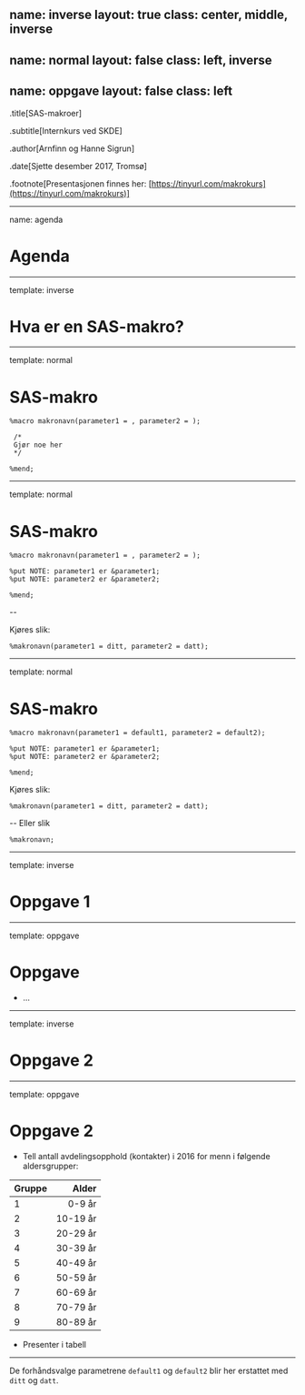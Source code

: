 name: inverse
layout: true
class: center, middle, inverse
---
name: normal
layout: false
class: left, inverse
---
name: oppgave
layout: false
class: left
---

.title[SAS-makroer]

.subtitle[Internkurs ved SKDE]

.author[Arnfinn og Hanne Sigrun]

.date[Sjette desember 2017, Tromsø]

.footnote[Presentasjonen finnes her: [https://tinyurl.com/makrokurs](https://tinyurl.com/makrokurs)]


---

name: agenda

# Agenda

---

template: inverse
# Hva er en SAS-makro?

---
template: normal

# SAS-makro

```sas
%macro makronavn(parameter1 = , parameter2 = );

 /*
 Gjør noe her
 */ 

%mend;
```

---
template: normal

# SAS-makro

```sas
%macro makronavn(parameter1 = , parameter2 = );
 
%put NOTE: parameter1 er &parameter1;
%put NOTE: parameter2 er &parameter2;
 
%mend;
```

--

Kjøres slik:

```sas
%makronavn(parameter1 = ditt, parameter2 = datt);
```

---
template: normal

# SAS-makro

```sas
%macro makronavn(parameter1 = default1, parameter2 = default2);
 
%put NOTE: parameter1 er &parameter1;
%put NOTE: parameter2 er &parameter2;
 
%mend;
```

Kjøres slik:

```sas
%makronavn(parameter1 = ditt, parameter2 = datt);
```

--
Eller slik
```sas
%makronavn;
```

---

template: inverse
# Oppgave 1

---
template: oppgave

# Oppgave

- ...


---

template: inverse
# Oppgave 2

---
template: oppgave

# Oppgave 2


- Tell antall avdelingsopphold (kontakter) i 2016 for menn i følgende aldersgrupper:

| Gruppe | Alder |
| --- | ---: | 
| 1 | 0-9 år   |
| 2 | 10-19 år |
| 3 | 20-29 år |
| 4 | 30-39 år |
| 5 | 40-49 år |
| 6 | 50-59 år |
| 7 | 60-69 år |
| 8 | 70-79 år |
| 9 | 80-89 år |

- Presenter i tabell

---




De forhåndsvalge parametrene `default1` og `default2` blir her erstattet med `ditt` og `datt`.

